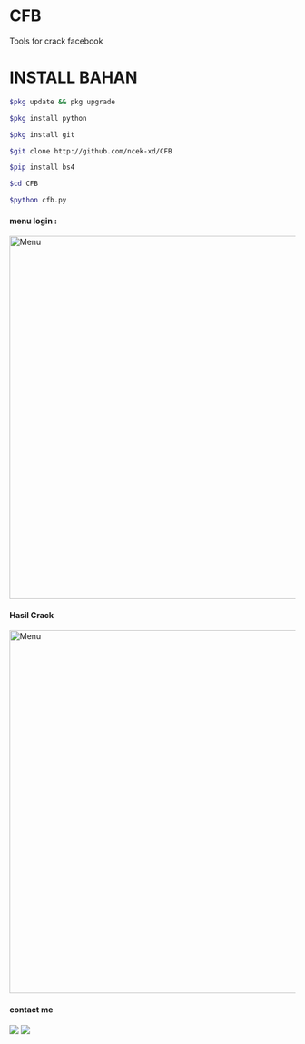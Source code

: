 # CFB
Tools for crack facebook
# INSTALL BAHAN
`````bash
$pkg update && pkg upgrade

$pkg install python

$pkg install git

$git clone http://github.com/ncek-xd/CFB

$pip install bs4

$cd CFB

$python cfb.py
`````
#### menu login : <br>
<img src="https://github.com/ncek-XD/CFB/blob/main/IMG_20220416_014647.jpg" width="640" title="Menu" alt="Menu">

#### Hasil Crack
<img src="https://github.com/ncek-XD/CFB/blob/main/Screenshot_2022-04-15-02-15-32-397_com.termux.jpg" width="640" title="Menu" alt="Menu">

#### contact me
[![](https://img.shields.io/badge/Facebook-blue?logo=Facebook&logoColor=blue&labelColor=white)](https://www.facebook.com/wawan.bets.5)
[![](https://img.shields.io/badge/Whatsapp-CHAT-red?logo=Whatsapp&logoColor=Brightgreen&labelColor=white)](https://wa.me/6283114591358?text=Asalamualaikum+bang)
